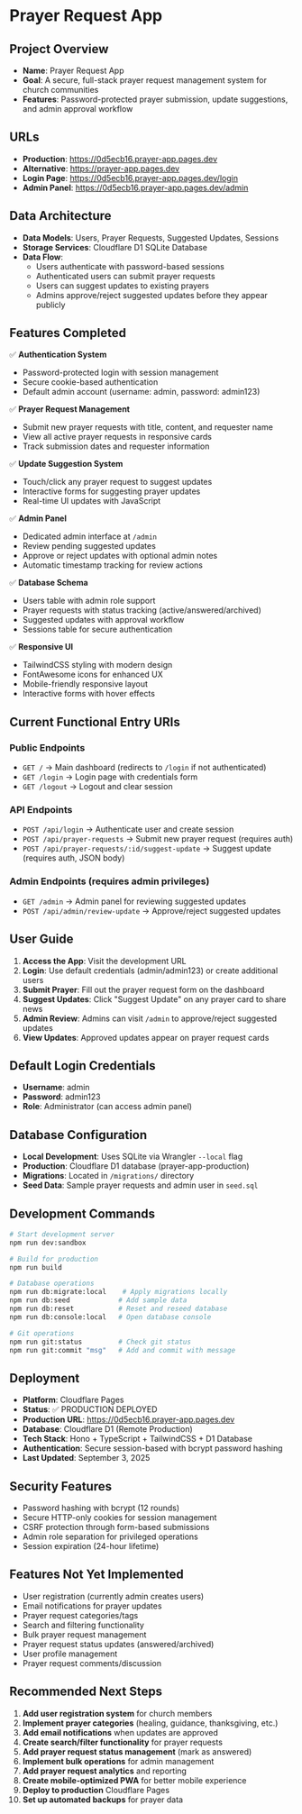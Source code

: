 # Prayer Request App

## Project Overview
- **Name**: Prayer Request App
- **Goal**: A secure, full-stack prayer request management system for church communities
- **Features**: Password-protected prayer submission, update suggestions, and admin approval workflow

## URLs
- **Production**: https://0d5ecb16.prayer-app.pages.dev
- **Alternative**: https://prayer-app.pages.dev
- **Login Page**: https://0d5ecb16.prayer-app.pages.dev/login
- **Admin Panel**: https://0d5ecb16.prayer-app.pages.dev/admin

## Data Architecture
- **Data Models**: Users, Prayer Requests, Suggested Updates, Sessions
- **Storage Services**: Cloudflare D1 SQLite Database
- **Data Flow**: 
  - Users authenticate with password-based sessions
  - Authenticated users can submit prayer requests
  - Users can suggest updates to existing prayers
  - Admins approve/reject suggested updates before they appear publicly

## Features Completed
✅ **Authentication System**
- Password-protected login with session management
- Secure cookie-based authentication
- Default admin account (username: admin, password: admin123)

✅ **Prayer Request Management**
- Submit new prayer requests with title, content, and requester name
- View all active prayer requests in responsive cards
- Track submission dates and requester information

✅ **Update Suggestion System**
- Touch/click any prayer request to suggest updates
- Interactive forms for suggesting prayer updates
- Real-time UI updates with JavaScript

✅ **Admin Panel**
- Dedicated admin interface at `/admin`
- Review pending suggested updates
- Approve or reject updates with optional admin notes
- Automatic timestamp tracking for review actions

✅ **Database Schema**
- Users table with admin role support
- Prayer requests with status tracking (active/answered/archived)
- Suggested updates with approval workflow
- Sessions table for secure authentication

✅ **Responsive UI**
- TailwindCSS styling with modern design
- FontAwesome icons for enhanced UX
- Mobile-friendly responsive layout
- Interactive forms with hover effects

## Current Functional Entry URIs

### Public Endpoints
- `GET /` → Main dashboard (redirects to `/login` if not authenticated)
- `GET /login` → Login page with credentials form
- `GET /logout` → Logout and clear session

### API Endpoints
- `POST /api/login` → Authenticate user and create session
- `POST /api/prayer-requests` → Submit new prayer request (requires auth)
- `POST /api/prayer-requests/:id/suggest-update` → Suggest update (requires auth, JSON body)

### Admin Endpoints (requires admin privileges)
- `GET /admin` → Admin panel for reviewing suggested updates
- `POST /api/admin/review-update` → Approve/reject suggested updates

## User Guide
1. **Access the App**: Visit the development URL
2. **Login**: Use default credentials (admin/admin123) or create additional users
3. **Submit Prayer**: Fill out the prayer request form on the dashboard
4. **Suggest Updates**: Click "Suggest Update" on any prayer card to share news
5. **Admin Review**: Admins can visit `/admin` to approve/reject suggested updates
6. **View Updates**: Approved updates appear on prayer request cards

## Default Login Credentials
- **Username**: admin
- **Password**: admin123
- **Role**: Administrator (can access admin panel)

## Database Configuration
- **Local Development**: Uses SQLite via Wrangler `--local` flag
- **Production**: Cloudflare D1 database (prayer-app-production)
- **Migrations**: Located in `/migrations/` directory
- **Seed Data**: Sample prayer requests and admin user in `seed.sql`

## Development Commands
```bash
# Start development server
npm run dev:sandbox

# Build for production
npm run build

# Database operations
npm run db:migrate:local    # Apply migrations locally
npm run db:seed            # Add sample data
npm run db:reset           # Reset and reseed database
npm run db:console:local   # Open database console

# Git operations
npm run git:status         # Check git status
npm run git:commit "msg"   # Add and commit with message
```

## Deployment
- **Platform**: Cloudflare Pages
- **Status**: ✅ PRODUCTION DEPLOYED
- **Production URL**: https://0d5ecb16.prayer-app.pages.dev
- **Database**: Cloudflare D1 (Remote Production)
- **Tech Stack**: Hono + TypeScript + TailwindCSS + D1 Database
- **Authentication**: Secure session-based with bcrypt password hashing
- **Last Updated**: September 3, 2025

## Security Features
- Password hashing with bcrypt (12 rounds)
- Secure HTTP-only cookies for session management
- CSRF protection through form-based submissions
- Admin role separation for privileged operations
- Session expiration (24-hour lifetime)

## Features Not Yet Implemented
- User registration (currently admin creates users)
- Email notifications for prayer updates
- Prayer request categories/tags
- Search and filtering functionality
- Bulk prayer request management
- Prayer request status updates (answered/archived)
- User profile management
- Prayer request comments/discussion

## Recommended Next Steps
1. **Add user registration system** for church members
2. **Implement prayer categories** (healing, guidance, thanksgiving, etc.)
3. **Add email notifications** when updates are approved
4. **Create search/filter functionality** for prayer requests
5. **Add prayer request status management** (mark as answered)
6. **Implement bulk operations** for admin management
7. **Add prayer request analytics** and reporting
8. **Create mobile-optimized PWA** for better mobile experience
9. **Deploy to production** Cloudflare Pages
10. **Set up automated backups** for prayer data